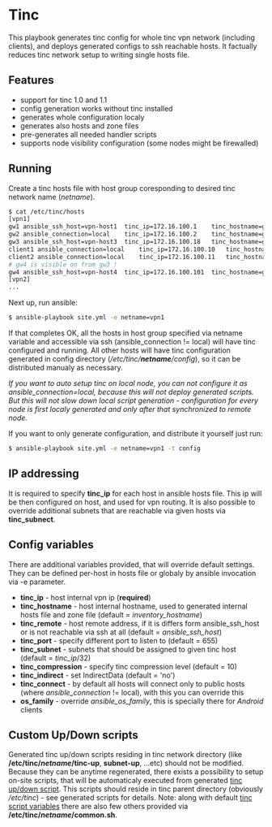 # Tinc

This playbook generates tinc config for whole tinc vpn network (including clients), and deploys generated configs to ssh reachable hosts. 
It factually reduces tinc network setup to writing single hosts file.

## Features

- support for tinc 1.0 and 1.1
- config generation works without tinc installed
- generates whole configuration localy
- generates also hosts and zone files
- pre-generates all needed handler scripts
- supports node visibility configuration (some nodes might be firewalled)

## Running

Create a tinc hosts file with host group coresponding to desired tinc network name (*netname*).

```bash
$ cat /etc/tinc/hosts
[vpn1]
gw1	ansible_ssh_host=vpn-host1	tinc_ip=172.16.100.1	tinc_hostname=gw1.in.domaim
gw2	ansible_connection=local	tinc_ip=172.16.100.2	tinc_hostname=gw2.in.domain	tinc_remote=gw2.some-dynamic-dns.org tinc_subnet='["172.16.100.2/32","192.168.11.0/24"]'
gw3	ansible_ssh_host=vpn-host3	tinc_ip=172.16.100.18	tinc_hostname=gw3.in.domain	tinc_subnet='172.16.100.16/29' tinc_port=1655
client1	ansible_connection=local	tinc_ip=172.16.100.10	tinc_hostname=client1.in.domain
client2 ansible_connection=local	tinc_ip=172.16.100.11	tinc_hostname=client2.in.domaim os_family=Android tinc_connect='["gw1","gw2"]'
# gw4 is visible on from gw3 !
gw4	ansible_ssh_host=vpn-host4	tinc_ip=172.16.100.101	tinc_hostname=gw4.in.domain	tinc_visible_from='["gw3"]'
[vpn2]
...

```

Next up, run ansible:

```bash
$ ansible-playbook site.yml -e netname=vpn1
```

If that completes OK, all the hosts in host group specified via netname variable and accessible via ssh (ansible_connection != local) will have tinc configured and running.
All other hosts will have tinc configuration generated in config directory (*/etc/tinc/**netname**/config*), so it can be distributed manualy as necessary.

*If you want to auto setup tinc on local node, you can not configure it as ansible_connection=local, because this will not deploy generated scripts. But this will not slow down local script
generation - configuration for every node is first localy generated and only after that synchronized to remote node.*

If you want to only generate configuration, and distribute it yourself just run:

```bash
$ ansible-playbook site.yml -e netname=vpn1 -t config
```

## IP addressing

It is required to specify **tinc_ip** for each host in ansible hosts file. This ip will be then configured on host, and used for vpn routing. It is also possible to override additional
subnets that are reachable via given hosts via **tinc_subnect**.

## Config variables

There are additional variables provided, that will override default settings. They can be defined per-host in hosts file or globaly by ansible invocation via -e parameter.

- **tinc_ip**		- host internal vpn ip (**required**)
- **tinc_hostname**	- host internal hostname, used to generated internal hosts file and zone file (default = *inventory_hostname*)
- **tinc_remote**	- host remote address, if it is differs form ansible_ssh_host or is not reachable via ssh at all (default = *ansible_ssh_host*)
- **tinc_port**		- specify different port to listen to (default = 655)
- **tinc_subnet**	- subnets that should be assigned to given tinc host (default = *tinc_ip*/32)
- **tinc_compression**	- specify tinc compression level (default = 10)
- **tinc_indirect**	- set IndirectData (default = 'no')
- **tinc_connect**	- by default all hosts will connect only to public hosts (where *ansible_connection* != local), with this you can override this
- **os_family**		- override *ansible_os_family*, this is specially there for *Android* clients

## Custom Up/Down scripts

Generated tinc up/down scripts residing in tinc network directory (like **/etc/tinc/*netname*/tinc-up**, **subnet-up**, ...etc) should not be modified. Because they can be anytime
regenerated, there exists a possibility to setup on-site scripts, that will be automaticaly executed from generated [tinc up/down script](http://www.tinc-vpn.org/documentation/Scripts.html).
This scripts should reside in tinc parent directory (obviously */etc/tinc*) - see generated scripts for details.
Note: along with default [tinc script variables](http://www.tinc-vpn.org/documentation/Scripts.html) there are also few others provided via **/etc/tinc/*netname*/common.sh**.
